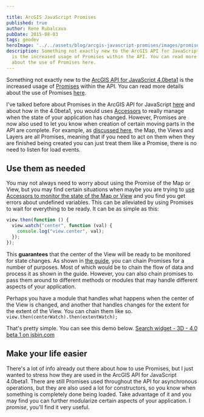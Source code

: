 ```yaml
---

title: ArcGIS JavaScript Promises
published: true
author: Rene Rubalcava
pubDate: 2015-08-03
tags: geodev
heroImage: '../../assets/blog/arcgis-javascript-promises/images/promises.jpg'
description: Something not exactly new to the ArcGIS API for JavaScript 4.0beta1
  is the increased usage of Promises within the API. You can read more details
  about the use of Promises here.
---
```


Something not exactly new to the
[ArcGIS API for JavaScript 4.0beta1](https://developers.arcgis.com/javascript/beta/)
is the increased usage of
[Promises](https://developer.mozilla.org/en-US/docs/Web/JavaScript/Reference/Global_Objects/Promise)
within the API. You can read more details about the use of Promises
[here](https://developers.arcgis.com/javascript/latest/guide/programming-patterns/#async-data).

I've talked before about Promises in the ArcGIS API for JavaScript
[here](https://geonet.esri.com/people/odoe/blog/2015/06/17/keeping-promises) and
about how in the 4.0beta1, you would uses
[Accessors](https://odoe.net/blog/arcgis-js-api-4-0beta1-accessors/) to really
manage when the state of your application has changed. However, Promises are now
also used to let you know when creation of certain moving parts in the API are
complete. For example, as
[discussed here](https://developers.arcgis.com/javascript/beta/guide/working-with-promises/),
the Map, the Views and Layers are all Promises, meaning that if you need to act
on them when they are finished being created you can just treat them like a
Promise, there is no need to listen for load events.

## Use them as needed

You may not always need to worry about using the Promise of the Map or View, but
you may find certain situations when maybe you are trying to
[use Accessors to monitor the state of the Map or View](https://odoe.net/blog/fun-with-accessors-in-arcgis-js-4beta1/)
and you find you get errors about undefined variables. This can be alleviated by
using Promises to wait for everything to be ready. It can be as simple as this:

```js
view.then(function () {
  view.watch("center", function (val) {
    console.log("view.center", val);
  });
});
```

This **guarantees** that the center of the View will be ready to be monitored
for state changes. As shown in
[the guide](https://developers.arcgis.com/javascript/beta/guide/working-with-promises/),
you can chain Promises for a number of purposes. Most of which would be to chain
the flow of data and process it as shown in the guide. However, you can also
chain promises to pass them around to different methods or modules that may
handle different aspects of your application.

Perhaps you have a module that handles what happens when the center of the View
is changed, and another that handles changes for the extent for the extent of
the View. You can chain them like so.
`view.then(centerWatch).then(extentWatch);`

That's pretty simple. You can see this demo below.
[Search widget - 3D - 4.0 beta 1 on jsbin.com](http://jsbin.com/xigona/embed?js,console,output)

## Make your life easier

There's a lot of info already out there about how to use Promises, but I just
wanted to stress how they are used in the ArcGIS API for JavaScript 4.0beta1.
There are still Promises used throughout the API for asynchronous operations,
but they are also used a lot for constructors, so you know when something is
completely done being loaded. Take advantage of it and you may find you can
further modularize certain aspects of your application. I _promise_, you'll find
it very useful.
